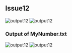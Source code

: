 ## Issue12
![output12](https://github.com/STIW3054-A192/stiw3054-issues-LimWenLiang/blob/master/images/issue12-1.png)
![output12](https://github.com/STIW3054-A192/stiw3054-issues-LimWenLiang/blob/master/images/issue12-2.PNG)
</br>

### Output of MyNumber.txt
![output12](https://github.com/STIW3054-A192/stiw3054-issues-LimWenLiang/blob/master/images/issue12_MyNumber.txt-1.PNG)
![output12](https://github.com/STIW3054-A192/stiw3054-issues-LimWenLiang/blob/master/images/issue12_MyNumber.txt-2.PNG)
